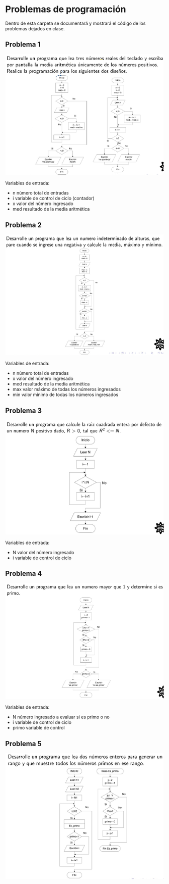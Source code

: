 # Problemas de programación 
Dentro de esta carpeta se documentará y mostrará el código de los problemas dejados en clase.

## Problema 1
![Problema1](/Problemas_Programacion/Imagenes/Problema1.png)

Variables de entrada:
- n número total de entradas
- i variable de control de ciclo (contador)
- x valor del número ingresado
- med resultado de la media aritmética

## Problema 2
![Problema2](/Problemas_Programacion/Imagenes/Problema2.png)

Variables de entrada:
- n número total de entradas
- x valor del número ingresado
- med resultado de la media aritmética
- max valor máximo de todas los números ingresados
- min valor mínimo de todas los números ingresados

## Problema 3
![Problema3](/Problemas_Programacion/Imagenes/Problema3.png)

Variables de entrada:
- N valor del número ingresado
- i variable de control de ciclo 

## Problema 4
![Problema4](/Problemas_Programacion/Imagenes/Problema4.png)

Variables de entrada:
- N número ingresado a evaluar si es primo o no
- i variable de control de ciclo
- primo variable de control

## Problema 5 
![Problema5](/Problemas_Programacion/Imagenes/Problema5.png)